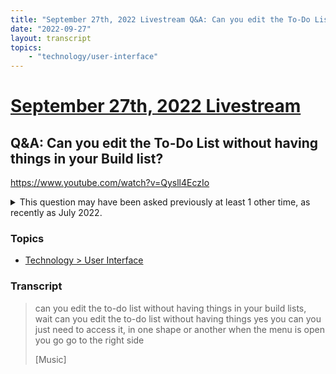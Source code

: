 ```yaml
---
title: "September 27th, 2022 Livestream Q&A: Can you edit the To-Do List without having things in your Build list?"
date: "2022-09-27"
layout: transcript
topics:
    - "technology/user-interface"
---
```

# [September 27th, 2022 Livestream](../2022-09-27.md)
## Q&A: Can you edit the To-Do List without having things in your Build list?
https://www.youtube.com/watch?v=Qysll4EczIo
<details>
<summary>This question may have been asked previously at least 1 other time, as recently as July 2022.</summary>

* July 12th, 2022 Livestream Q&A: Is there a way to open the to-do list directly? [https://www.youtube.com/watch?v=YQzXwJvgVCg](https://www.youtube.com/watch?v=YQzXwJvgVCg)
</details>


### Topics
* [Technology > User Interface](../topics/technology/user-interface.md)

### Transcript

> can you edit the to-do list without having things in your build lists, wait can you edit the to-do list without having things yes you can you just need to access it, in one shape or another when the menu is open you go go to the right side
>
> [Music]
